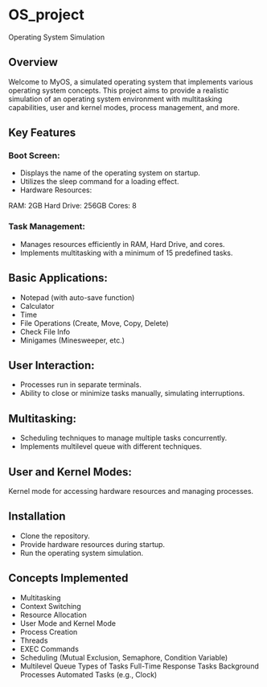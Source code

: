 # OS_project
 Operating System Simulation

 ## Overview 
Welcome to MyOS, a simulated operating system that implements various operating system concepts. This project aims to provide a realistic simulation of an operating system environment with multitasking capabilities, user and kernel modes, process management, and more.

## Key Features

### Boot Screen:
- Displays the name of the operating system on startup.
- Utilizes the sleep command for a loading effect.
- Hardware Resources:

RAM: 2GB
Hard Drive: 256GB
Cores: 8

### Task Management:
- Manages resources efficiently in RAM, Hard Drive, and cores.
- Implements multitasking with a minimum of 15 predefined tasks.
  
## Basic Applications:

- Notepad (with auto-save function)
- Calculator
- Time
- File Operations (Create, Move, Copy, Delete)
- Check File Info
- Minigames (Minesweeper, etc.)
  
## User Interaction:

- Processes run in separate terminals.
- Ability to close or minimize tasks manually, simulating interruptions.
  
## Multitasking:

- Scheduling techniques to manage multiple tasks concurrently.
- Implements multilevel queue with different techniques.
  
## User and Kernel Modes:

Kernel mode for accessing hardware resources and managing processes.

## Installation
- Clone the repository.
- Provide hardware resources during startup.
- Run the operating system simulation.
  
## Concepts Implemented
- Multitasking
- Context Switching
- Resource Allocation
- User Mode and Kernel Mode
- Process Creation
- Threads
- EXEC Commands
- Scheduling (Mutual Exclusion, Semaphore, Condition Variable)
- Multilevel Queue
Types of Tasks
Full-Time Response Tasks
Background Processes
Automated Tasks (e.g., Clock)
